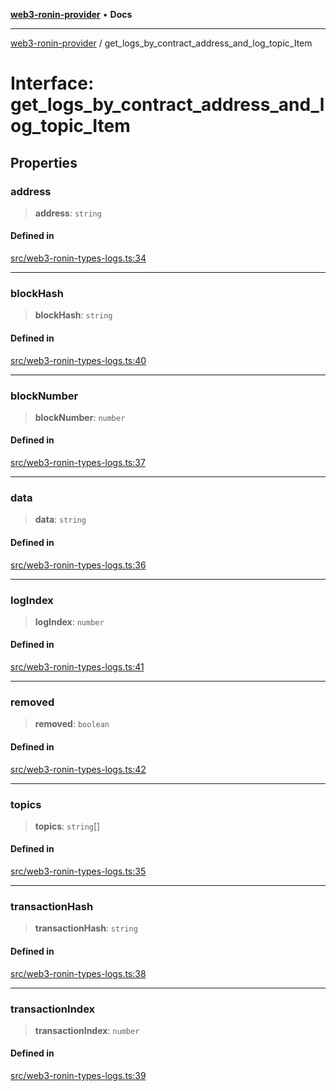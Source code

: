 [**web3-ronin-provider**](../README.md) • **Docs**

***

[web3-ronin-provider](../globals.md) / get\_logs\_by\_contract\_address\_and\_log\_topic\_Item

# Interface: get\_logs\_by\_contract\_address\_and\_log\_topic\_Item

## Properties

### address

> **address**: `string`

#### Defined in

[src/web3-ronin-types-logs.ts:34](https://github.com/chuacw/web3-ronin-provider/blob/e9318161fb5ce839bfa5a7cd824e9be03b129c7e/src/web3-ronin-types-logs.ts#L34)

***

### blockHash

> **blockHash**: `string`

#### Defined in

[src/web3-ronin-types-logs.ts:40](https://github.com/chuacw/web3-ronin-provider/blob/e9318161fb5ce839bfa5a7cd824e9be03b129c7e/src/web3-ronin-types-logs.ts#L40)

***

### blockNumber

> **blockNumber**: `number`

#### Defined in

[src/web3-ronin-types-logs.ts:37](https://github.com/chuacw/web3-ronin-provider/blob/e9318161fb5ce839bfa5a7cd824e9be03b129c7e/src/web3-ronin-types-logs.ts#L37)

***

### data

> **data**: `string`

#### Defined in

[src/web3-ronin-types-logs.ts:36](https://github.com/chuacw/web3-ronin-provider/blob/e9318161fb5ce839bfa5a7cd824e9be03b129c7e/src/web3-ronin-types-logs.ts#L36)

***

### logIndex

> **logIndex**: `number`

#### Defined in

[src/web3-ronin-types-logs.ts:41](https://github.com/chuacw/web3-ronin-provider/blob/e9318161fb5ce839bfa5a7cd824e9be03b129c7e/src/web3-ronin-types-logs.ts#L41)

***

### removed

> **removed**: `boolean`

#### Defined in

[src/web3-ronin-types-logs.ts:42](https://github.com/chuacw/web3-ronin-provider/blob/e9318161fb5ce839bfa5a7cd824e9be03b129c7e/src/web3-ronin-types-logs.ts#L42)

***

### topics

> **topics**: `string`[]

#### Defined in

[src/web3-ronin-types-logs.ts:35](https://github.com/chuacw/web3-ronin-provider/blob/e9318161fb5ce839bfa5a7cd824e9be03b129c7e/src/web3-ronin-types-logs.ts#L35)

***

### transactionHash

> **transactionHash**: `string`

#### Defined in

[src/web3-ronin-types-logs.ts:38](https://github.com/chuacw/web3-ronin-provider/blob/e9318161fb5ce839bfa5a7cd824e9be03b129c7e/src/web3-ronin-types-logs.ts#L38)

***

### transactionIndex

> **transactionIndex**: `number`

#### Defined in

[src/web3-ronin-types-logs.ts:39](https://github.com/chuacw/web3-ronin-provider/blob/e9318161fb5ce839bfa5a7cd824e9be03b129c7e/src/web3-ronin-types-logs.ts#L39)
